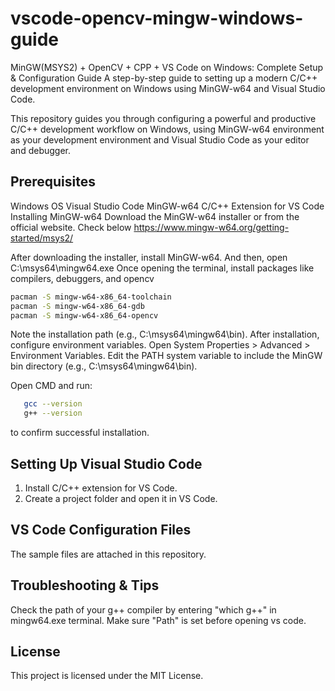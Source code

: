 # vscode-opencv-mingw-windows-guide
MinGW(MSYS2) + OpenCV + CPP + VS Code on Windows: Complete Setup & Configuration Guide
A step-by-step guide to setting up a modern C/C++ development environment on Windows using MinGW-w64 and Visual Studio Code.

This repository guides you through configuring a powerful and productive C/C++ development workflow on Windows, using MinGW-w64 environment as your development environment and Visual Studio Code as your editor and debugger.

## Prerequisites
Windows OS
Visual Studio Code
MinGW-w64
C/C++ Extension for VS Code
Installing MinGW-w64
Download the MinGW-w64 installer or from the official website.
Check below
https://www.mingw-w64.org/getting-started/msys2/

After downloading the installer, install MinGW-w64.
And then, open C:\msys64\mingw64.exe
Once opening the terminal, install packages like compilers, debuggers, and opencv 

```bash
pacman -S mingw-w64-x86_64-toolchain
pacman -S mingw-w64-x86_64-gdb
pacman -S mingw-w64-x86_64-opencv
```

Note the installation path (e.g., C:\msys64\mingw64\bin).
After installation, configure environment variables.
Open System Properties > Advanced > Environment Variables.
Edit the PATH system variable to include the MinGW bin directory (e.g., C:\msys64\mingw64\bin).


Open CMD and run:
```bash
   gcc --version
   g++ --version
```
to confirm successful installation.


## Setting Up Visual Studio Code
1. Install C/C++ extension for VS Code.
2. Create a project folder and open it in VS Code.

## VS Code Configuration Files
The sample files are attached in this repository.


## Troubleshooting & Tips
Check the path of your g++ compiler by entering "which g++" in mingw64.exe terminal.
Make sure "Path" is set before opening vs code.


## License
This project is licensed under the MIT License.
